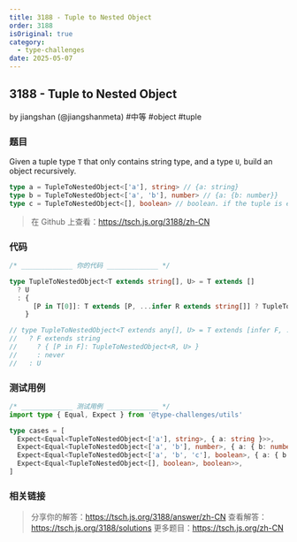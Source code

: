 ```yaml
---
title: 3188 - Tuple to Nested Object
order: 3188
isOriginal: true
category:
  - type-challenges
date: 2025-05-07
---
```


3188 - Tuple to Nested Object
-------
by jiangshan (@jiangshanmeta) #中等 #object #tuple

### 题目

Given a tuple type ```T``` that only contains string type, and a type ```U```, build an object recursively.

```typescript
type a = TupleToNestedObject<['a'], string> // {a: string}
type b = TupleToNestedObject<['a', 'b'], number> // {a: {b: number}}
type c = TupleToNestedObject<[], boolean> // boolean. if the tuple is empty, just return the U type
```

> 在 Github 上查看：https://tsch.js.org/3188/zh-CN

### 代码

```ts
/* _____________ 你的代码 _____________ */

type TupleToNestedObject<T extends string[], U> = T extends []
  ? U
  : {
      [P in T[0]]: T extends [P, ...infer R extends string[]] ? TupleToNestedObject<R, U> : never
    }

// type TupleToNestedObject<T extends any[], U> = T extends [infer F, ...infer R]
//   ? F extends string
//     ? { [P in F]: TupleToNestedObject<R, U> }
//     : never
//   : U

```

### 测试用例

```ts
/* _____________ 测试用例 _____________ */
import type { Equal, Expect } from '@type-challenges/utils'

type cases = [
  Expect<Equal<TupleToNestedObject<['a'], string>, { a: string }>>,
  Expect<Equal<TupleToNestedObject<['a', 'b'], number>, { a: { b: number } }>>,
  Expect<Equal<TupleToNestedObject<['a', 'b', 'c'], boolean>, { a: { b: { c: boolean } } }>>,
  Expect<Equal<TupleToNestedObject<[], boolean>, boolean>>,
]

```

### 相关链接

> 分享你的解答：https://tsch.js.org/3188/answer/zh-CN
> 查看解答：https://tsch.js.org/3188/solutions
> 更多题目：https://tsch.js.org/zh-CN
